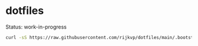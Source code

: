 # dotfiles

Status: work-in-progress

```sh
curl -sS https://raw.githubusercontent.com/rijkvp/dotfiles/main/.bootstrap.sh | sh
```
